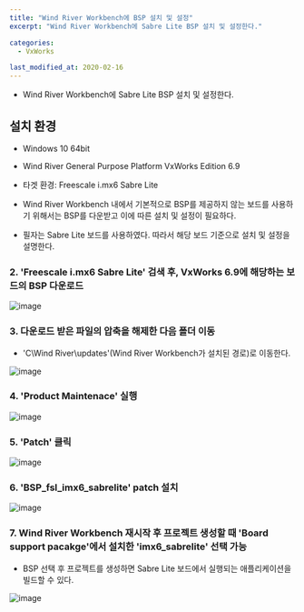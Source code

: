 ```yaml
---
title: "Wind River Workbench에 BSP 설치 및 설정"
excerpt: "Wind River Workbench에 Sabre Lite BSP 설치 및 설정한다."

categories:
  - VxWorks

last_modified_at: 2020-02-16
---
```

- Wind River Workbench에 Sabre Lite BSP 설치 및 설정한다.



## 설치 환경
- Windows 10 64bit
- Wind River General Purpose Platform VxWorks Edition 6.9
- 타겟 환경: Freescale i.mx6 Sabre Lite

- Wind River Workbench 내에서 기본적으로 BSP를 제공하지 않는 보드를 사용하기 위해서는 BSP를 다운받고 이에 따른 설치 및 설정이 필요하다.
- 필자는 Sabre Lite 보드를 사용하였다. 따라서 해당 보드 기준으로 설치 및 설정을 설명한다.






### 2. 'Freescale i.mx6 Sabre Lite' 검색 후, VxWorks 6.9에 해당하는 보드의 BSP 다운로드

![image](/assets/images/2020-02-15-VxWorks/image1.png)


### 3. 다운로드 받은 파일의 압축을 해제한 다음 폴더 이동
- 'C\Wind River\updates'(Wind River Workbench가 설치된 경로)로 이동한다.

![image](/assets/images/2020-02-15-VxWorks/image2.png)


### 4. 'Product Maintenace' 실행
![image](/assets/images/2020-02-15-VxWorks/image3.png)


### 5. 'Patch' 클릭
![image](/assets/images/2020-02-15-VxWorks/image4.png)


### 6. 'BSP_fsl_imx6_sabrelite' patch 설치

![image](/assets/images/2020-02-15-VxWorks/image5.png)


### 7. Wind River Workbench 재시작 후 프로젝트 생성할 때 'Board support pacakge'에서 설치한 'imx6_sabrelite' 선택 가능
- BSP 선택 후 프로젝트를 생성하면 Sabre Lite 보드에서 실행되는 애플리케이션을 빌드할 수 있다.

![image](/assets/images/2020-02-15-VxWorks/image6.png)
